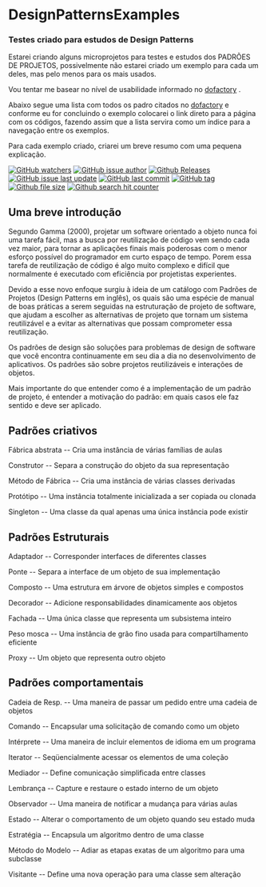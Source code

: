 # DesignPatternsExamples
### Testes criado para estudos de Design Patterns

 Estarei criando alguns microprojetos para testes e estudos dos PADRÕES DE PROJETOS, possivelmente não estarei criado um exemplo para cada um deles, mas pelo menos para os mais usados.
 
 Vou tentar me basear no nível de usabilidade informado no [dofactory](http://www.dofactory.com/net/design-patterns) .
 
 Abaixo segue uma lista com todos os padro citados no [dofactory](http://www.dofactory.com/net/design-patterns) e conforme eu for concluindo o exemplo colocarei o link direto para a página com os códigos, fazendo assim que a lista servira como um índice para a navegação entre os exemplos.
 
 Para cada exemplo criado, criarei um breve resumo com uma pequena explicação.
 

[![GitHub watchers](https://img.shields.io/github/watchers/badges/shields.svg?style=social&label=Watch)]()
[![GitHub issue author](https://img.shields.io/github/issues/detail/u/badges/shields/979.svg)]()
[![Github Releases](https://img.shields.io/github/downloads/atom/atom/latest/total.svg)]()
[![GitHub issue last update](https://img.shields.io/github/issues/detail/last-update/badges/shields/979.svg)]()
[![GitHub last commit](https://img.shields.io/github/last-commit/google/skia.svg)]()
[![GitHub tag](https://img.shields.io/github/tag/expressjs/express.svg)]()
[![Github file size](https://img.shields.io/github/size/webcaetano/craft/build/phaser-craft.min.js.svg)]()
[![Github search hit counter](https://img.shields.io/github/search/torvalds/linux/goto.svg)]()


 ## Uma breve introdução
Segundo Gamma (2000), projetar um software orientado a objeto nunca foi uma tarefa fácil, mas a busca por reutilização de código vem sendo cada vez maior, para tornar as aplicações finais mais poderosas com o menor esforço possível do programador em curto espaço de tempo. Porem essa tarefa de reutilização de código é algo muito complexo e difícil que normalmente é executado com eficiência por projetistas experientes.  
  
Devido a esse novo enfoque surgiu à ideia de um catálogo com Padrões de Projetos (Design Patterns em inglês), os quais são uma espécie de manual de boas práticas a serem seguidas na estruturação de projeto de software, que ajudam a escolher as alternativas de projeto que tornam um sistema reutilizável e a evitar as alternativas que possam comprometer essa reutilização. 
  
Os padrões de design são soluções para problemas de design de software que você encontra continuamente em seu dia a dia no desenvolvimento de aplicativos. Os padrões são sobre projetos reutilizáveis e interações de objetos.
  
Mais importante do que entender como é a implementação de um padrão de projeto, é entender a motivação do padrão: em quais casos ele faz sentido e deve ser aplicado.


## Padrões criativos

  Fábrica abstrata -- Cria uma instância de várias famílias de aulas
  
  Construtor -- Separa a construção do objeto da sua representação
 
  Método de Fábrica -- Cria uma instância de várias classes derivadas
  
  Protótipo --	Uma instância totalmente inicializada a ser copiada ou clonada
  
  Singleton --	Uma classe da qual apenas uma única instância pode existir  
  

## Padrões Estruturais

  Adaptador --	Corresponder interfaces de diferentes classes
  
  Ponte --	Separa a interface de um objeto de sua implementação
  
  Composto --	Uma estrutura em árvore de objetos simples e compostos
  
  Decorador --	Adicione responsabilidades dinamicamente aos objetos
  
  Fachada -- Uma única classe que representa um subsistema inteiro
  
  Peso mosca --	Uma instância de grão fino usada para compartilhamento eficiente
  
  Proxy --	Um objeto que representa outro objeto
  

## Padrões comportamentais

  Cadeia de Resp. -- Uma maneira de passar um pedido entre uma cadeia de objetos
  
  Comando -- Encapsular uma solicitação de comando como um objeto
  
  Intérprete -- Uma maneira de incluir elementos de idioma em um programa
  
  Iterator -- Seqüencialmente acessar os elementos de uma coleção
  
  Mediador -- Define comunicação simplificada entre classes
  
  Lembrança --	Capture e restaure o estado interno de um objeto
  
  Observador --	Uma maneira de notificar a mudança para várias aulas
  
  Estado --	Alterar o comportamento de um objeto quando seu estado muda
  
  Estratégia --	Encapsula um algoritmo dentro de uma classe
  
  Método do Modelo --	Adiar as etapas exatas de um algoritmo para uma subclasse
  
  Visitante --	Define uma nova operação para uma classe sem alteração
